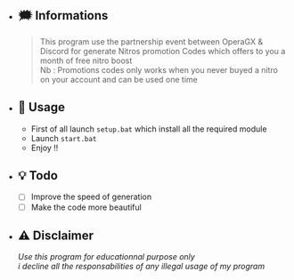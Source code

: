 * ## 🗯️ Informations
    > This program use the partnership event between OperaGX & Discord for generate Nitros promotion Codes which offers to you a month of free nitro boost<br>
    > Nb : Promotions codes only works when you never buyed a nitro on your account and can be used one time

* ## 🌠 Usage
    + First of all launch `setup.bat` which install all the required module
    + Launch `start.bat`
    + Enjoy !!

* ## 💡 Todo
    - [ ] Improve the speed of generation <br>
    - [ ] Make the code more beautiful

* ## ⚠️ Disclaimer
    *Use this program for educationnal purpose only*<br>
    *i decline all the responsabilities of any illegal usage of my program*
